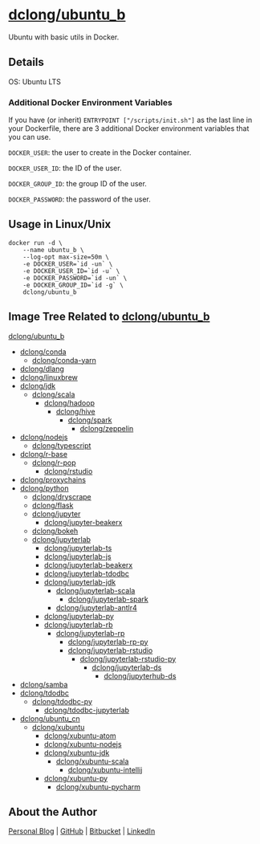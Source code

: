 # [dclong/ubuntu_b](https://hub.docker.com/r/dclong/ubuntu_b/)

Ubuntu with basic utils in Docker.

## Details

OS: Ubuntu LTS

### Additional Docker Environment Variables

If you have (or inherit) `ENTRYPOINT ["/scripts/init.sh"]`
as the last line in your Dockerfile, 
there are 3 additional Docker environment variables 
that you can use. 

`DOCKER_USER`: the user to create in the Docker container.

`DOCKER_USER_ID`: the ID of the user.

`DOCKER_GROUP_ID`: the group ID of the user.

`DOCKER_PASSWORD`: the password of the user.

## Usage in Linux/Unix

```
docker run -d \
    --name ubuntu_b \
    --log-opt max-size=50m \
    -e DOCKER_USER=`id -un` \
    -e DOCKER_USER_ID=`id -u` \
    -e DOCKER_PASSWORD=`id -un` \
    -e DOCKER_GROUP_ID=`id -g` \
    dclong/ubuntu_b
```

## Image Tree Related to [dclong/ubuntu_b](https://hub.docker.com/r/dclong/ubuntu_b/)

[dclong/ubuntu_b](https://hub.docker.com/r/dclong/ubuntu_b/)

- [dclong/conda](https://hub.docker.com/r/dclong/conda/)
    - [dclong/conda-yarn](https://hub.docker.com/r/dclong/conda-yarn/)
- [dclong/dlang](https://hub.docker.com/r/dclong/dlang/)
- [dclong/linuxbrew](https://hub.docker.com/r/dclong/linuxbrew/)
- [dclong/jdk](https://hub.docker.com/r/dclong/jdk/)
    - [dclong/scala](https://hub.docker.com/r/dclong/scala/)
        - [dclong/hadoop](https://hub.docker.com/r/dclong/hadoop/)
            - [dclong/hive](https://hub.docker.com/r/dclong/hive/)
                - [dclong/spark](https://hub.docker.com/r/dclong/spark/)
                    - [dclong/zeppelin](https://hub.docker.com/r/dclong/zeppelin/)
- [dclong/nodejs](https://hub.docker.com/r/dclong/nodejs/)
    - [dclong/typescript](https://hub.docker.com/r/dclong/typescript/)
- [dclong/r-base](https://hub.docker.com/r/dclong/r-base/)
    - [dclong/r-pop](https://hub.docker.com/r/dclong/r-pop/)
        - [dclong/rstudio](https://hub.docker.com/r/dclong/rstudio/)
- [dclong/proxychains](https://hub.docker.com/r/dclong/proxychains)
- [dclong/python](https://hub.docker.com/r/dclong/python/)
    - [dclong/dryscrape](https://hub.docker.com/r/dclong/dryscrape/)
    - [dclong/flask](https://hub.docker.com/r/dclong/flask/)
    - [dclong/jupyter](https://hub.docker.com/r/dclong/jupyter/)
        - [dclong/jupyter-beakerx](https://hub.docker.com/r/dclong/jupyter-beakerx/)
    - [dclong/bokeh](https://hub.docker.com/r/dclong/bokeh/)
    - [dclong/jupyterlab](https://hub.docker.com/r/dclong/jupyterlab/)
        - [dclong/jupyterlab-ts](https://hub.docker.com/r/dclong/jupyterlab-ts/)
        - [dclong/jupyterlab-js](https://hub.docker.com/r/dclong/jupyterlab-js/)
        - [dclong/jupyterlab-beakerx](https://hub.docker.com/r/dclong/jupyterlab-beakerx/)
        - [dclong/jupyterlab-tdodbc](https://hub.docker.com/r/dclong/jupyterlab-tdodbc/)
        - [dclong/jupyterlab-jdk](https://hub.docker.com/r/dclong/jupyterlab-jdk/)
            - [dclong/jupyterlab-scala](https://hub.docker.com/r/dclong/jupyterlab-scala/)
                - [dclong/jupyterlab-spark](https://hub.docker.com/r/dclong/jupyterlab-spark/)
            - [dclong/jupyterlab-antlr4](https://hub.docker.com/r/dclong/jupyterlab-antlr4/)
        - [dclong/jupyterlab-py](https://hub.docker.com/r/dclong/jupyterlab-py/)
        - [dclong/jupyterlab-rb](https://hub.docker.com/r/dclong/jupyterlab-rb/)
            - [dclong/jupyterlab-rp](https://hub.docker.com/r/dclong/jupyterlab-rp/)
                - [dclong/jupyterlab-rp-py](https://hub.docker.com/r/dclong/jupyterlab-rp-py/)
                - [dclong/jupyterlab-rstudio](https://hub.docker.com/r/dclong/jupyterlab-rstudio/)
                    - [dclong/jupyterlab-rstudio-py](https://hub.docker.com/r/dclong/jupyterlab-rstudio-py/)
                        - [dclong/jupyterlab-ds](https://hub.docker.com/r/dclong/jupyterlab-ds/)
                            - [dclong/jupyterhub-ds](https://hub.docker.com/r/dclong/jupyterhub-ds/)
- [dclong/samba](https://hub.docker.com/r/dclong/samba/)
- [dclong/tdodbc](https://hub.docker.com/r/dclong/tdodbc/)
    - [dclong/tdodbc-py](https://hub.docker.com/r/dclong/tdodbc-py/)
        - [dclong/tdodbc-jupyterlab](https://hub.docker.com/r/dclong/tdodbc-jupyterlab/)
- [dclong/ubuntu_cn](https://hub.docker.com/r/dclong/ubuntu_cn/)
    - [dclong/xubuntu](https://hub.docker.com/r/dclong/xubuntu/)
        - [dclong/xubuntu-atom](https://hub.docker.com/r/dclong/xubuntu-atom/)
        - [dclong/xubuntu-nodejs](https://hub.docker.com/r/dclong/xubuntu-nodejs/)
        - [dclong/xubuntu-jdk](https://hub.docker.com/r/dclong/xubuntu-jdk/)
            - [dclong/xubuntu-scala](https://hub.docker.com/r/dclong/xubuntu-scala/)
                - [dclong/xubuntu-intellij](https://hub.docker.com/r/dclong/xubuntu-intellij/)
        - [dclong/xubuntu-py](https://hub.docker.com/r/dclong/xubuntu-py/)
            - [dclong/xubuntu-pycharm](https://hub.docker.com/r/dclong/xubuntu-pycharm/)

## About the Author

[Personal Blog](http://www.legendu.net)   |   [GitHub](https://github.com/dclong)   |   [Bitbucket](https://bitbucket.org/dclong/)   |   [LinkedIn](http://www.linkedin.com/in/ben-chuanlong-du-1239b221/)
